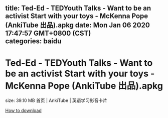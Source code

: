 
title: Ted-Ed - TEDYouth Talks - Want to be an activist  Start with your toys - McKenna Pope (AnkiTube 出品).apkg
date: Mon Jan 06 2020 17:47:57 GMT+0800 (CST)    
categories: baidu
---

# Ted-Ed - TEDYouth Talks - Want to be an activist  Start with your toys - McKenna Pope (AnkiTube 出品).apkg
size: 39.10 MB
 首页 | AnkiTube | 英语学习影音卡片
 

[How to download](https://bpcam.bemobtrk.com/go/2ceec3aa-1ca2-46d6-b9ff-aaa5c184517c?jno=1978)
